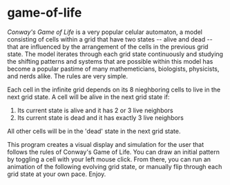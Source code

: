 # game-of-life

*Conway's Game of Life* is a very popular celular automaton, a model consisting of cells within a grid that have two states -- alive and dead -- that are influenced by the arrangement of the cells in the previous grid state. The model iterates through each grid state continuously and studying the shifting patterns and systems that are possible within this model has become a popular pastime of many mathemeticians, biologists, physicists, and nerds alike. The rules are very simple.

Each cell in the infinite grid depends on its 8 nieghboring cells to live in the next grid state. A cell will be alive in the next grid state if:

1. Its current state is alive and it has 2 or 3 live neighbors
2. Its current state is dead and it has exactly 3 live neighbors

All other cells will be in the 'dead' state in the next grid state.

This program creates a visual display and simulation for the user that follows the rules of Conway's Game of Life. You can draw an initial pattern by toggling a cell with your left mouse click. From there, you can run an animation of the following evolving grid state, or manually flip through each grid state at your own pace. Enjoy.
